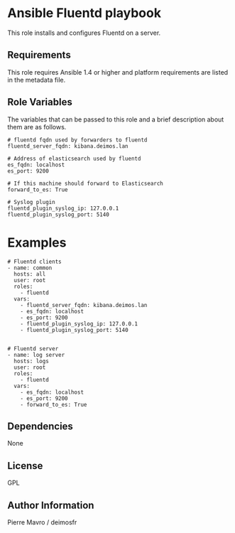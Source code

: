 Ansible Fluentd playbook
=====

This role installs and configures Fluentd on a server.

Requirements
------------

This role requires Ansible 1.4 or higher and platform requirements are listed
in the metadata file.

Role Variables
--------------

The variables that can be passed to this role and a brief description about
them are as follows.

```
# fluentd fqdn used by forwarders to fluentd
fluentd_server_fqdn: kibana.deimos.lan

# Address of elasticsearch used by fluentd
es_fqdn: localhost
es_port: 9200

# If this machine should forward to Elasticsearch
forward_to_es: True

# Syslog plugin
fluentd_plugin_syslog_ip: 127.0.0.1
fluentd_plugin_syslog_port: 5140
```

Examples
========

```
# Fluentd clients
- name: common
  hosts: all
  user: root
  roles:
    - fluentd
  vars:
    - fluentd_server_fqdn: kibana.deimos.lan
    - es_fqdn: localhost
    - es_port: 9200
    - fluentd_plugin_syslog_ip: 127.0.0.1
    - fluentd_plugin_syslog_port: 5140


# Fluentd server
- name: log server
  hosts: logs
  user: root
  roles:
    - fluentd
  vars:
    - es_fqdn: localhost
    - es_port: 9200
    - forward_to_es: True
```

Dependencies
------------

None

License
-------

GPL

Author Information
------------------

Pierre Mavro / deimosfr


